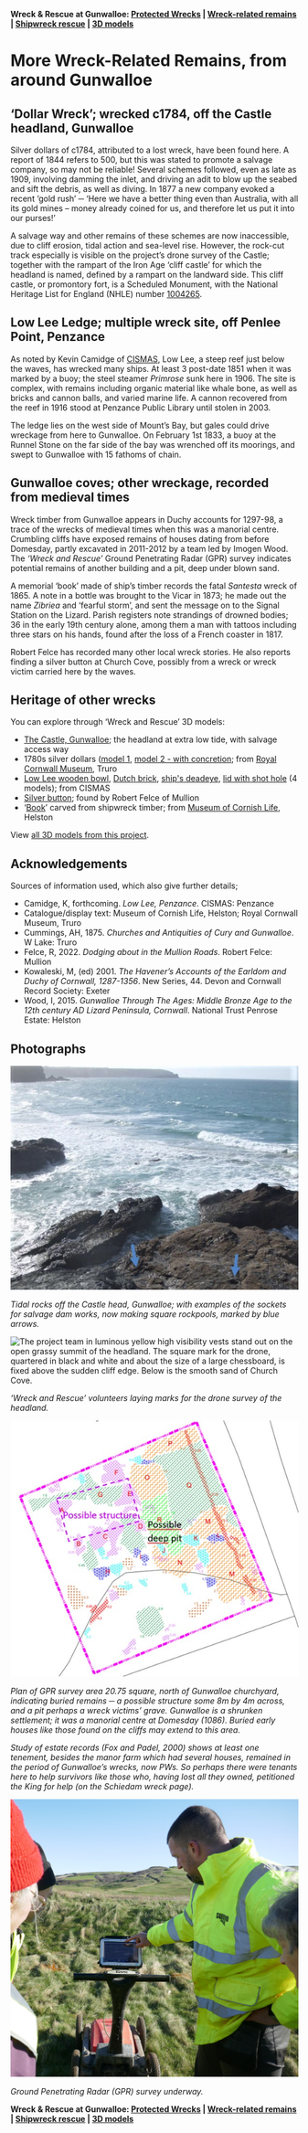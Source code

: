 **Wreck & Rescue at Gunwalloe: [Protected Wrecks](protected-wrecks-at-gunwalloe.md) &#124; [Wreck-related remains](more-wreck-related-remains-gunwalloe.md) &#124; [Shipwreck rescue](shipwreck-rescue-at-gunwalloe.md) &#124; [3D models](3D-model-descriptions.md)**

# More Wreck-Related Remains, from around Gunwalloe

## ‘Dollar Wreck’; wrecked c1784, off the Castle headland, Gunwalloe

Silver dollars of c1784, attributed to a lost wreck, have been found here. A report of 1844 refers to 500, but this was stated to promote a salvage company, so may not be reliable! 
Several schemes followed, even as late as 1909, involving damming the inlet, and driving an adit to blow up the seabed and sift the debris, as well as diving. In 1877 a new company evoked a recent ‘gold rush’ ─ ‘Here we have a better thing even than Australia, with all its gold mines – money already coined for us, and therefore let us put it into our purses!’

A salvage way and other remains of these schemes are now inaccessible, due to cliff erosion, tidal action and sea-level rise. However, the rock-cut track especially is visible on the project’s drone survey of the Castle; together with the rampart of the Iron Age ‘cliff castle’ for which the headland is named, defined by a rampart on the landward side. This cliff castle, or promontory fort, is a Scheduled Monument, with the National Heritage List for England (NHLE) number [1004265](https://historicengland.org.uk/listing/the-list/list-entry/1004265).

## Low Lee Ledge; multiple wreck site, off Penlee Point, Penzance

As noted by Kevin Camidge of [CISMAS](https://cismas.org.uk), Low Lee, a steep reef just below the waves, has wrecked many ships. At least 3 post-date 1851 when it was marked by a buoy; the steel steamer *Primrose* sunk here in 1906. The site is complex, with remains including organic material like whale bone, as well as bricks and cannon balls, and varied marine life. A cannon recovered from the reef in 1916 stood at Penzance Public Library until stolen in 2003.

The ledge lies on the west side of Mount’s Bay, but gales could drive wreckage from here to Gunwalloe. On February 1st 1833, a buoy at the Runnel Stone on the far side of the bay was wrenched off its moorings, and swept to Gunwalloe with 15 fathoms of chain.

## Gunwalloe coves; other wreckage, recorded from medieval times

Wreck timber from Gunwalloe appears in Duchy accounts for 1297-98, a trace of the wrecks of medieval times when this was a manorial centre.  Crumbling cliffs have exposed remains of houses dating from before Domesday, partly excavated in 2011-2012 by a team led by Imogen Wood. The *‘Wreck and Rescue’* Ground Penetrating Radar (GPR) survey indicates potential remains of another building and a pit, deep under blown sand.

A memorial ‘book’ made of ship’s timber records the fatal *Santesta* wreck of 1865. A note in a bottle was brought to the Vicar in 1873; he made out the name *Zibriea* and ‘fearful storm’, and sent the message on to the Signal Station on the Lizard. Parish registers note strandings of drowned bodies; 36 in the early 19th century alone, among them a man with tattoos including three stars on his hands, found after the loss of a French coaster in 1817.

Robert Felce has recorded many other local wreck stories. He also reports finding a silver button at Church Cove, possibly from a wreck or wreck victim carried here by the waves.

## Heritage of other wrecks 

You can explore through ‘Wreck and Rescue’ 3D models:

* [The Castle, Gunwalloe](https://sketchfab.com/3d-models/gunwalloe-cove-txt-1c17c036feba4abdafee4931a1bcc87b); the headland at extra low tide, with salvage access way
* 1780s silver dollars ([model 1](https://sketchfab.com/3d-models/rcm-1780s-silver-dollar-from-a-gunwalloe-wreck-61fb2e109084482d8f50c3f8c8deea50), [model 2 - with concretion](https://sketchfab.com/3d-models/rcm-1780s-silver-dollar-with-concretion-68279aaa74a8458ebfc7d6dd0b9ce2ab); from [Royal Cornwall Museum](https://www.royalcornwallmuseum.org.uk), Truro
* [Low Lee wooden bowl](https://sketchfab.com/3d-models/turned-wooden-bowl-found-at-low-lee-4f069e08d817461abddba4fe38f836ba), [Dutch brick](https://sketchfab.com/3d-models/dutch-brick-found-at-low-lee-5a5df9166c5f4805959d7bc71321bb63), [ship's deadeye](https://sketchfab.com/3d-models/deadeye-found-at-low-lee-7f977225922a46cc905052d3d37e799a), [lid with shot hole](https://sketchfab.com/3d-models/pewter-lid-found-at-low-lee-11c5e4b689264e5d8b55179f4e19a419) (4 models); from CISMAS
* [Silver button](https://sketchfab.com/3d-models/silver-button-ffda97d5b1af4a9ab627955561548a4c); found by Robert Felce of Mullion
* ‘[Book](https://sketchfab.com/3d-models/carved-memorial-book-made-from-shipwrecked-wood-826764ec7bca42e187b823c9dd955d51)’ carved from shipwreck timber; from [Museum of Cornish Life](https://museumofcornishlife.co.uk), Helston

View [all 3D models from this project](3D-model-descriptions.md).

## Acknowledgements 

Sources of information used, which also give further details;

* Camidge, K, forthcoming. *Low Lee, Penzance*. CISMAS: Penzance
* Catalogue/display text: Museum of Cornish Life, Helston; Royal Cornwall Museum, Truro
* Cummings, AH, 1875. *Churches and Antiquities of Cury and Gunwalloe*. W Lake: Truro
* Felce, R, 2022. *Dodging about in the Mullion Roads*. Robert Felce: Mullion
* Kowaleski, M, (ed) 2001. *The Havener’s Accounts of the Earldom and Duchy of Cornwall, 1287-1356*. New Series, 44. Devon and Cornwall Record Society: Exeter
* Wood, I, 2015. *Gunwalloe Through The Ages: Middle Bronze Age to the 12th century AD Lizard Peninsula, Cornwall*. National Trust Penrose Estate: Helston

## Photographs

![The tidal ledge in the foreground, exposed at low water, contains features now forming small deep rockpools, marked on this photo by blue arrows. Their sub-square plans and alignments indicate these were made to hold uprights supporting a superstructure now gone.](website-images/1-Inter-tidal-ledge-with-rock-cut-features.jpg)

*Tidal rocks off the Castle head, Gunwalloe; with examples of the sockets for salvage dam works, now making square rockpools, marked by blue arrows.*

![The project team in luminous yellow high visibility vests stand out on the open grassy summit of the headland. The square mark for the drone, quartered in black and white and about the size of a large chessboard, is fixed above the sudden cliff edge. Below is the smooth sand of Church Cove.](website-images/2-Volunteers-laying-marks-for-drone.JPG)

*‘Wreck and Rescue’ volunteers laying marks for the drone survey of the headland.*

![The GPR plan shows buried anomalies or archaeological potential on the survey site, distinguished by colours and by letters allowing reference to the SUMO report. Added labels pick out the possible deep pit R, and features A to F potentially marking a rectangular structure which is indicated also by a dashed line.](website-images/3-GPR-survey-plan.jpg)

*Plan of GPR survey area 20.75 square, north of Gunwalloe churchyard, indicating buried remains ─ a possible structure some 8m by 4m across, and a pit perhaps a wreck victims’ grave. Gunwalloe is a shrunken settlement; it was a manorial centre at Domesday (1086). Buried early houses like those found on the cliffs may extend to this area.*

*Study of estate records (Fox and Padel, 2000) shows at least one tenement, besides the manor farm which had several houses, remained in the period of Gunwalloe’s wrecks, now PWs. So perhaps there were tenants here to help survivors like those who, having lost all they owned, petitioned the King for help (on the Schiedam wreck page).*

![Volunteers, framing the view in the photo, are gathered round the GPR unit on the survey site. The unit has a display screen the size of a tablet and a powered base with four wheels. Beyond the site, the towans now forming a golf course rise to the horizon.](website-images/4-GPR-survey-under-way.JPG)

*Ground Penetrating Radar (GPR) survey underway.*

**Wreck & Rescue at Gunwalloe: [Protected Wrecks](protected-wrecks-at-gunwalloe.md) &#124; [Wreck-related remains](more-wreck-related-remains-gunwalloe.md) &#124; [Shipwreck rescue](shipwreck-rescue-at-gunwalloe.md) &#124; [3D models](3D-model-descriptions.md)**
